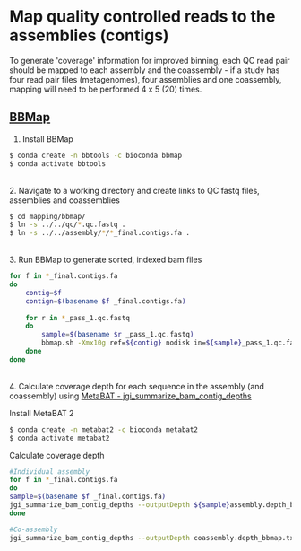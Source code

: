 # Map quality controlled reads to the assemblies (contigs)

To generate 'coverage' information for improved binning, each QC read pair should be mapped to each assembly and the coassembly - if a study has four read pair files (metagenomes), four assemblies and one coassembly, mapping will need to be performed 4 x 5 (20) times.

## [BBMap](https://jgi.doe.gov/data-and-tools/software-tools/bbtools/bb-tools-user-guide/bbmap-guide/)

1. Install BBMap

```bash
$ conda create -n bbtools -c bioconda bbmap
$ conda activate bbtools
```

\
2. Navigate to a working directory and create links to QC fastq files, assemblies and coassemblies

```bash
$ cd mapping/bbmap/
$ ln -s ../../qc/*.qc.fastq .
$ ln -s ../../assembly/*/*_final.contigs.fa .
```

\
3. Run BBMap to generate sorted, indexed bam files

```bash
for f in *_final.contigs.fa
do
	contig=$f
	contign=$(basename $f _final.contigs.fa)
	
	for r in *_pass_1.qc.fastq
	do
		sample=$(basename $r _pass_1.qc.fastq)
		bbmap.sh -Xmx10g ref=${contig} nodisk in=${sample}_pass_1.qc.fastq in2=${sample}_pass_2.qc.fastq minid=0.95 threads=20 out=${sample}_${contign}contigs.bbmap.bam bs=bs.sh; sh bs.sh >& ${sample}_${contign}contigs.bbmap.log.txt
	done
done
```

\
4. Calculate coverage depth for each sequence in the assembly (and coassembly) using [MetaBAT - jgi_summarize_bam_contig_depths](https://bitbucket.org/berkeleylab/metabat/src/master/)

Install MetaBAT 2
```bash
$ conda create -n metabat2 -c bioconda metabat2
$ conda activate metabat2
```

Calculate coverage depth
```bash
#Individual assembly
for f in *_final.contigs.fa
do
sample=$(basename $f _final.contigs.fa)
jgi_summarize_bam_contig_depths --outputDepth ${sample}assembly.depth_bbmap.txt *${sample}assembly.bbmap_sorted.bam
done

#Co-assembly
jgi_summarize_bam_contig_depths --outputDepth coassembly.depth_bbmap.txt *coassembly.bbmap_sorted.bam
```
